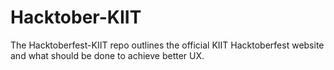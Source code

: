 # Hacktober-KIIT
The Hacktoberfest-KIIT repo outlines the official KIIT Hacktoberfest website and what should be done to achieve better UX.
